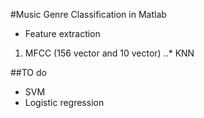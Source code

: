 #Music Genre Classification in Matlab

* Feature extraction

1. MFCC (156 vector and 10 vector)
..* KNN


##TO do
* SVM
* Logistic regression
